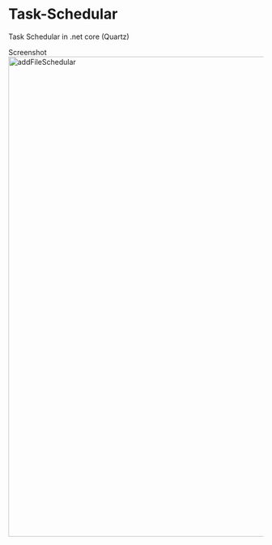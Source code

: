 # Task-Schedular
Task Schedular in .net core (Quartz)

Screenshot
<img width="947" alt="addFileSchedular" src="https://user-images.githubusercontent.com/61617566/206890425-2e9e511a-547b-4288-9543-ecc8fec5e301.png">
